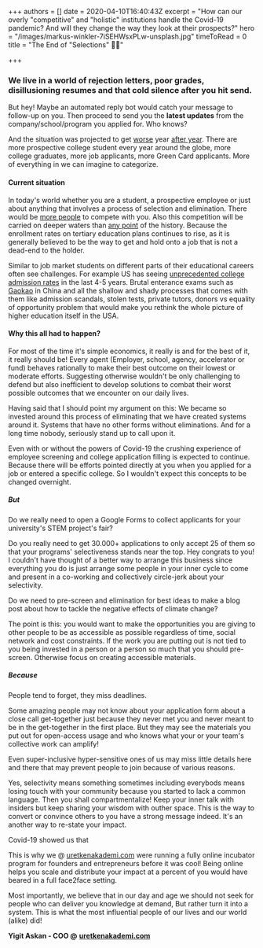 +++
authors = []
date = 2020-04-10T16:40:43Z
excerpt = "How can our overly \"competitive\" and \"holistic\" institutions handle the Covid-19 pandemic? And will they change the way they look at their prospects?"
hero = "/images/markus-winkler-7iSEHWsxPLw-unsplash.jpg"
timeToRead = 0
title = "The End of \"Selections\" 🤷‍♂️️"

+++
### We live in a world of rejection letters, poor grades, disillusioning resumes and that cold silence after you hit send.

But hey! Maybe an automated reply bot would catch your message to follow-up on you. Then proceed to send you the **latest updates** from the company/school/program you applied for. Who knows?

And the situation was projected to get [worse](https://www.vox.com/recode/2019/12/12/20993665/artificial-intelligence-ai-job-screen) year [after year](https://www.usnews.com/best-colleges/rankings). There are more prospective college student every year around the globe, more college graduates, more job applicants, more Green Card applicants. More of everything in we can imagine to categorize.

#### Current situation

In today's world whether you are a student, a prospective employee or just about anything that involves a process of selection and elimination. There would be [more people](https://www.theguardian.com/education/2020/apr/10/recruitment-is-on-hold-the-students-graduating-into-the-covid-19-recession) to compete with you. Also this competition will be carried on deeper waters than [any point](https://data.worldbank.org/indicator/se.ter.enrr) of the history. Because the enrollment rates on tertiary education plans continues to rise, as it is generally believed to be the way to get and hold onto a job that is not a dead-end to the holder.

Similar to job market students on different parts of their educational careers often see challenges. For example US has seeing [unprecedented college admission rates](https://www.usnews.com/best-colleges/rankings/lowest-acceptance-rate) in the last 4-5 years. Brutal enterance exams such as [Gaokao](https://en.wikipedia.org/wiki/National_College_Entrance_Examination) in China and all the shallow and shady processes that comes with them like admission scandals, stolen tests, private tutors, donors vs equality of opportunity problem that would make you rethink the whole picture of higher education itself in the USA.

#### Why this all had to happen?

For most of the time it's simple economics, it really is and for the best of it, it really should be! Every agent (Employer, school, agency, accelerator or fund) behaves rationally to make their best outcome on their lowest or moderate efforts. Suggesting otherwise wouldn't be only challenging to defend but also inefficient to develop solutions to combat their worst possible outcomes that we encounter on our daily lives.

Having said that I should point my argument on this: We became so invested around this process of eliminating that we have created systems around it. Systems that have no other forms without eliminations. And for a long time nobody, seriously stand up to call upon it.

Even with or without the powers of Covid-19 the crushing experience of employee screening and college application filling is expected to continue. Because there will be efforts pointed directly at you when you applied for a job or entered a specific college. So I wouldn't expect this concepts to be changed overnight.

##### But

Do we really need to open a Google Forms to collect applicants for your university's STEM project's fair?

Do you really need to get 30.000+ applications to only accept 25 of them so that your programs' selectiveness stands near the top. Hey congrats to you! I couldn't have thought of a better way to arrange this business since everything you do is just arrange some people in your inner cycle to come and present in a co-working and collectively circle-jerk about your selectivity.

Do we need to pre-screen and elimination for best ideas to make a blog post about how to tackle the negative effects of climate change?

The point is this: you would want to make the opportunities you are giving to other people to be as accessible as possible regardless of time, social network and cost constraints. If the work you are putting out is not tied to you being invested in a person or a person so much that you should pre-screen. Otherwise focus on creating accessible materials.

##### Because

People tend to forget, they miss deadlines.

Some amazing people may not know about your application form about a close call get-together just because they never met you and never meant to be in the get-together in the first place. But they may see the materials you put out for open-access usage and who knows what your or your team's collective work can amplify!

Even super-inclusive hyper-sensitive ones of us may miss little details here and there that may prevent people to join because of various reasons.

Yes, selectivity means something sometimes including everybods means losing touch with your community because you started to lack a common language. Then you shall compartmentalize! Keep your inner talk with insiders but keep sharing your wisdom with outher space. This is the way to convert or convince others to you have a strong message indeed. It's an another way to re-state your impact.

Covid-19 showed us that 

This is why we @ [uretkenakademi.com](https://uretkenakademi.com) were running a fully online incubator program for founders and entrepreneurs before it was cool! Being online helps you scale and distribute your impact at a percent of you would have beared in a full face2face setting.

Most importantly, we believe that in our day and age we should not seek for people who can deliver you knowledge at demand, But rather turn it into a system. This is what the most influential people of our lives and our world (alike) did!

**Yigit Askan - COO @** [**uretkenakademi.com**](https://uretkenakademi.com)
